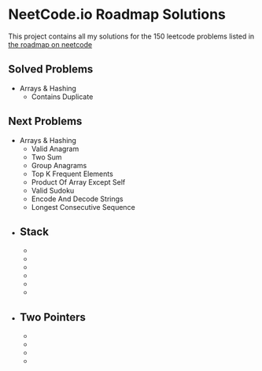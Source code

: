 # NeetCode.io Roadmap Solutions

This project contains all my solutions for the 150 leetcode problems listed in [the roadmap on neetcode](https://neetcode.io/roadmap)

## Solved Problems

- Arrays & Hashing
	- Contains Duplicate

## Next Problems

- Arrays & Hashing
	- Valid Anagram
	- Two Sum
	- Group Anagrams
	- Top K Frequent Elements
	- Product Of Array Except Self
	- Valid Sudoku
	- Encode And Decode Strings
	- Longest Consecutive Sequence
- Stack
	- 
	- 
	- 
	- 
	- 
	- 
	- 
- Two Pointers
	- 
	- 
	- 
	- 
	- 